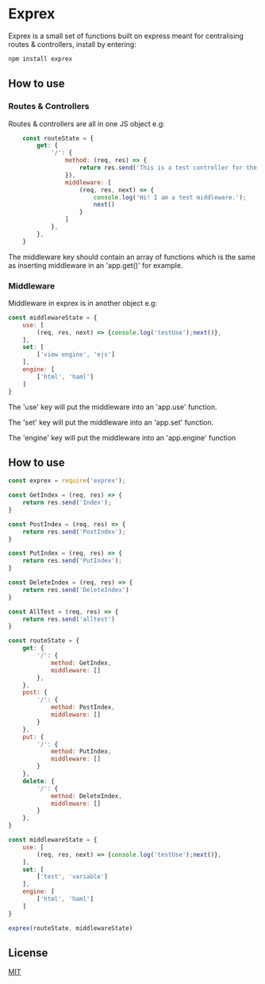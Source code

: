 # Exprex

Exprex is a small set of functions built on express meant for centralising routes & controllers, install by entering:

```bash
npm install exprex
```

## How to use

### Routes & Controllers

Routes & controllers are all in one JS object e.g:

```javascript
    const routeState = {
        get: {
            '/': {
                method: (req, res) => {
                    return res.send('This is a test controller for the / route.')
                }),
                middleware: [
                    (req, res, next) => {
                        console.log('Hi! I am a test middleware.');
                        next()
                    }
                ]
            },
        },
    }
```

The middleware key should contain an array of functions which is the same as inserting middleware in an 'app.get()' for example.

### Middleware

Middleware in exprex is in another object e.g:

```javascript
const middlewareState = {
    use: [
        (req, res, next) => {console.log('testUse');next()},
    ],
    set: [
        ['view engine', 'ejs']
    ],
    engine: [
        ['html', 'haml']
    ]
}
```

The 'use' key will put the middleware into an 'app.use' function.

The 'set' key will put the middleware into an 'app.set' function.

The 'engine' key will put the middleware into an 'app.engine' function

## How to use

```javascript
const exprex = require('exprex');

const GetIndex = (req, res) => {
    return res.send('Index');
}

const PostIndex = (req, res) => {
    return res.send('PostIndex');
}

const PutIndex = (req, res) => {
    return res.send('PutIndex');
}

const DeleteIndex = (req, res) => {
    return res.send('DeleteIndex')
}

const AllTest = (req, res) => {
    return res.send('alltest')
}

const routeState = {
    get: {
        '/': {
            method: GetIndex,
            middleware: []
        },
    },
    post: {
        '/': {
            method: PostIndex,
            middleware: []
        }
    },
    put: {
        '/': {
            method: PutIndex,
            middleware: []
        }
    },
    delete: {
        '/': {
            method: DeleteIndex,
            middleware: []
        }
    },
}

const middlewareState = {
    use: [
        (req, res, next) => {console.log('testUse');next()},
    ],
    set: [
        ['test', 'variable']
    ],
    engine: [
        ['html', 'haml']
    ]
}

exprex(routeState, middlewareState)
```

## License
[MIT](https://choosealicense.com/licenses/mit/)